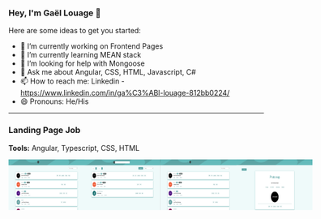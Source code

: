 ### Hey, I'm Gaël Louage 👋


Here are some ideas to get you started:

- 🔭 I’m currently working on Frontend Pages
- 🌱 I’m currently learning MEAN stack
- 🤔 I’m looking for help with Mongoose 
- 💬 Ask me about Angular, CSS, HTML, Javascript, C#
- 📫 How to reach me: Linkedin - https://www.linkedin.com/in/ga%C3%ABl-louage-812bb0224/
- 😄 Pronouns: He/His
<hr>

<h3>Landing Page Job</h3>
<p><strong>Tools:</strong> Angular, Typescript, CSS, HTML</p>
<div style="display:flex;">
  <img src="https://github.com/GaelLouage/landing-page-job/blob/main/main.PNG" width="150px" height="100px"> 
  <img src="https://github.com/GaelLouage/landing-page-job/blob/main/filtering.PNG"width="150px" height="100px"> 
  <img src="https://github.com/GaelLouage/landing-page-job/blob/main/main.PNG" width="150px" height="100px"> 
  <img src="https://github.com/GaelLouage/landing-page-job/blob/main/routing.PNG" width="150px" height="100px"> 
</div>

